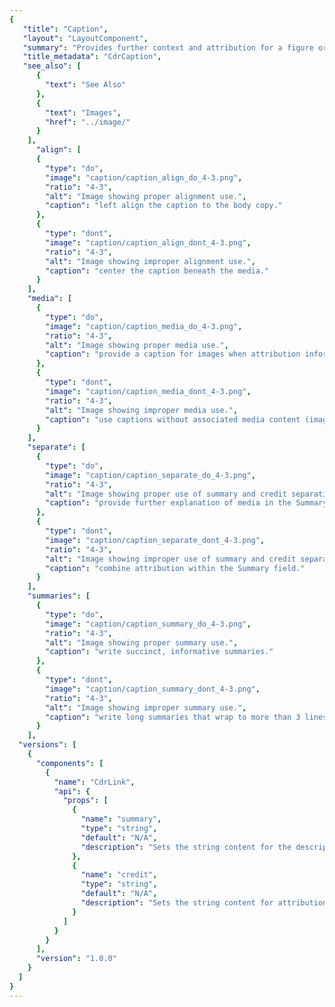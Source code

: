 ```yaml
---
{
   "title": "Caption",
   "layout": "LayoutComponent",
   "summary": "Provides further context and attribution for a figure or media asset such as an image, video, or chart",
   "title_metadata": "CdrCaption",
   "see_also": [
      {
        "text": "See Also"
      },
      {
        "text": "Images",
        "href": "../image/"
      }
    ],
	  "align": [
      {
        "type": "do",
        "image": "caption/caption_align_do_4-3.png",
        "ratio": "4-3",
        "alt": "Image showing proper alignment use.",
        "caption": "left align the caption to the body copy."
      },
      {
        "type": "dont",
        "image": "caption/caption_align_dont_4-3.png",
        "ratio": "4-3",
        "alt": "Image showing improper alignment use.",
        "caption": "center the caption beneath the media."
      }
    ],
    "media": [
      {
        "type": "do",
        "image": "caption/caption_media_do_4-3.png",
        "ratio": "4-3",
        "alt": "Image showing proper media use.",
        "caption": "provide a caption for images when attribution information is available."
      },
      {
        "type": "dont",
        "image": "caption/caption_media_dont_4-3.png",
        "ratio": "4-3",
        "alt": "Image showing improper media use.",
        "caption": "use captions without associated media content (image, video, chart, etc.)."
      }
    ],
    "separate": [
      {
        "type": "do",
        "image": "caption/caption_separate_do_4-3.png",
        "ratio": "4-3",
        "alt": "Image showing proper use of summary and credit separation.",
        "caption": "provide further explanation of media in the Summary field and attribution in the Credit field."
      },
      {
        "type": "dont",
        "image": "caption/caption_separate_dont_4-3.png",
        "ratio": "4-3",
        "alt": "Image showing improper use of summary and credit separation.",
        "caption": "combine attribution within the Summary field."
      }
    ],
    "summaries": [
      {
        "type": "do",
        "image": "caption/caption_summary_do_4-3.png",
        "ratio": "4-3",
        "alt": "Image showing proper summary use.",
        "caption": "write succinct, informative summaries."
      },
      {
        "type": "dont",
        "image": "caption/caption_summary_dont_4-3.png",
        "ratio": "4-3",
        "alt": "Image showing improper summary use.",
        "caption": "write long summaries that wrap to more than 3 lines on desktop breakpoints."
      }
    ],
  "versions": [
    {
      "components": [
        {
          "name": "CdrLink",
          "api": {
            "props": [
              {
                "name": "summary",
                "type": "string",
                "default": "N/A",
                "description": "Sets the string content for the description body of the caption. Not required"
              },
              {
                "name": "credit",
                "type": "string",
                "default": "N/A",
                "description": "Sets the string content for attribution. Not required"
              }
            ]
          }
        }
      ],
      "version": "1.0.0"
    }
  ]
}
---
```


<cdr-doc-tabs>
<template slot="Overview">
<cdr-doc-table-of-contents-shell>

## Default

Caption aligns to the left alongside the body copy with inset padding. Default caption includes summary and credit.

<cdr-doc-example-code-pair :background-toggle="false" repository-href="https://github.com/rei/rei-cedar/tree/18.09.2/src/components/caption" sandbox-href="https://codesandbox.io/s/889z57925l" >

```html
  <cdr-caption 
    summary="Testing and validating the final fit of the 2018/2019 Tecnica ski boot collection during the September 2017 focus group in Park City, Utah."
    credit="Image Credit: Blizzard Tecnica"/>
```

</cdr-doc-example-code-pair>

## Summary

Summary has same CSS styles as the default; however, only the summary element is displayed.

<cdr-doc-example-code-pair :background-toggle="false" repository-href="https://github.com/rei/rei-cedar/tree/18.09.2/src/components/caption" sandbox-href="https://codesandbox.io/s/889z57925l">

```html
  <cdr-caption 
    summary="Testing and validating the final fit of the 2018/2019 Tecnica ski boot collection during the September 2017 focus group in Park City, Utah."/>
```

</cdr-doc-example-code-pair>


## Credit

Credit has same CSS styles as the default; however, only the credit element is displayed.

<cdr-doc-example-code-pair :background-toggle="false" repository-href="https://github.com/rei/rei-cedar/tree/18.09.2/src/components/caption" sandbox-href="https://codesandbox.io/s/889z57925l">

```html
  <cdr-caption 
    credit="Image Credit: Blizzard Tecnica"/>
```

</cdr-doc-example-code-pair>


## Caption with image

The captions component is text-only; however, it is meant to be displayed in the context of a media object.

<cdr-doc-example-code-pair :background-toggle="false" repository-href="https://github.com/rei/rei-cedar/tree/18.09.2/src/components/caption" sandbox-href="https://codesandbox.io/s/889z57925l" >

```html
<figure>
  <cdr-img src="http://via.placeholder.com/350x150"/>
  <figcaption>
    <cdr-caption 
    summary="Testing and validating the final fit of the 2018/2019 Tecnica ski boot collection during the September 2017 focus group in Park City, Utah."
    credit="Image Credit: Blizzard Tecnica"/>
  </figcaption>
</figure>

```

</cdr-doc-example-code-pair>


## Accessibility

To ensure that usage of this component complies with accessibility guidelines, do the following:

- Use captions sparingly and only with accompanied media
- Do not use caption text styles for body copy; it is smaller than the recommended size for text readability

<br/>

This component has compliance with WCAG guidelines by:

- Using text color with a Level AA contrast ratio of 4.5:1 contrast between the text color and the background but only when displayed on light backgrounds

</cdr-doc-table-of-contents-shell>
</template>

<template slot="Design Guidelines">
<cdr-doc-table-of-contents-shell>

## Use when

- Providing further context and attribution to any figure or media asset such as an image, video or chart

### Don’t use when

- Displaying body copy. Instead, use [Paragraphs](../paragraphs/)
- Breaking up the text styles in a layout for aesthetic purposes

## Foundations

- Captions align to the left border based on the paragraph container and not centered under the media object
- Max width is 498 pixels, even if the media (image, video, or chart) extends beyond the paragraph max width
- Left padding is added to the caption container
<br />
<br />
<cdr-img :src="$withBase(`/caption/spec_caption_layout-4-3.png`)"/>
<br />

## Content

The Captions component has two separate fields: Summary and Credit.
  - While they often appear together, one is not dependent on the other
  - Both are, however, dependent on media content (image, video, etc)

\
Text fields within a caption:
  - Summary text gives the media context:
      - Keep summary text concise, 1-2 lines at LG breakpoint
      - Use sentence case
  - Credit provides attribution to the correct sources:
      - Helps users gauge the strength and validity of the material the author has used
      - Begin credit text with “Video Credit” or “Image Credit” 


### Types of accreditations

For photos submitted by customers or members:
  - Provide first name, initial of last name (not full last name)
  - If available, social site handle from where the asset was provided 
  - For example, Madeline G. @maddyluv 

\
For multiple photo accreditations:
  - List in clockwise order from top
  - Separated by commas and semicolons 
  - No breaking spaces
  - For example, “Image credits: top left, Madeline G. @maddyluv; top right, Kevin C.; bottom right, George M. @gmonkey”

\
For purchased assets (photos or video):
  - Use full name, provided there a signed release is on file

\
For copyrighted media (photos or video):
  - Use © symbol and date separated by (non-breaking) spaces and photographer name. (e.g. © 2017 Norm Bellows)
  - If date is not available, use © symbol and photographer name separated by a (non-breaking) space. (e.g. © Norm Bellows)

### For more information

- For more information about photo accreditation recommendations:
  - Noble Blogger Guidelines: [How to Cite Pictures](https://writtent.com/blog/the-honor-code-of-a-noble-blogger-how-to-cite-pictures)
  - NPR Training, Storytelling tips and best practices: [These are NPR's photo caption guidelines](http://training.npr.org/visual/these-are-nprs-photo-caption-guidelines) 


## Behavior

### Do / Don’t

Keep summary content short to avoid excess text-wrapping.
<br/>
<br/>
<do-dont :examples="$page.frontmatter.summaries" />

Captions must be accompanied by media asset such as an image, video or chart.
<br/>
<br/>
<do-dont :examples="$page.frontmatter.media" />

Summary and Credit serve different purposes and should remain separate.
<br/>
<br/>
<do-dont :examples="$page.frontmatter.separate" />

Caption stays left aligned with body copy regardless of the width of the media.
<br/>
<br/>
<do-dont :examples="$page.frontmatter.align" />


</cdr-doc-table-of-contents-shell>
</template>

<template slot="API">
<cdr-doc-table-of-contents-shell>

## Props

<cdr-doc-api type="prop" :api-data="$page.frontmatter.versions[0].components[0].api.props" />


## Installation

Resources are available within the [CdrCaption package](https://www.npmjs.com/package/@rei/cdr-caption)

- Component: `@rei/cdr-caption`
- Component styles: `cdr-caption.css`

<br />

To incorporate the required assets for a component, use the following steps:

### 1. Install using NPM 

Install the CdrCaption package using `npm` in your terminal:

_Terminal_

```bash
npm i -S @rei/cdr-text
```

### 2. Import dependencies

_main.js_

```javascript
// import your required css.
import "@rei/cdr-caption/dist/cdr-caption.css";
```

### 3. Add component to a template

_local.vue_

```vue
<template>
  <cdr-caption
     summary="Lorem ipsum dolor sit amet elit."
     credit="Lorem ipsum dolor sit"
   />

</template>

<script>
import { CdrCaption } from '@rei/cdr-caption';
export default {
  ...
  components: {
     CdrCaption  
  }
}
</script>
```

## Usage

The CdrCaption component is developed to work within a composition with other components; however composition-type components have not been developed yet.

<br />

The below example demonstrates how to extend this component for use within a figure.

```vue
<figure>
  <cdr-img src="http://via.placeholder.com/350x150" />
  <figcaption>
      <cdr-caption
      summary="Testing and validating the final fit of the 2018/2019 Tecnica ski boot collection during the September 2017 focus group in Park City, Utah"
      credit="Image Credit: Blizzard Tecnica”
    />
  </figcaption>
</figure>
```

</cdr-doc-table-of-contents-shell>
</template>

<template slot="History">

## 1.0.0

- Supports summary and credit
- - Link to full dev [changelog](https://github.com/rei/rei-cedar/blob/18.09.2/src/compositions/caption/CHANGELOG.md)

</template>
</cdr-doc-tabs>
